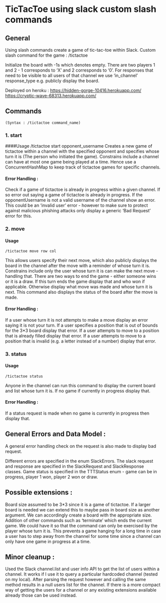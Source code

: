 # TicTacToe using slack custom slash commands

## General

Using slash commands create a game of tic-tac-toe within Slack.
Custom slash command for the game : /tictactoe

Initialize the board with -1s which denotes empty. There are two players 1 and 2 - 1 corresponds to ‘X’ and 2 corresponds to ‘0’.
For responses that need to be visible to all users of that channel we use ‘in_channel’ response_type e.g. publicly display the board.

Deployed on heroku : https://hidden-gorge-10416.herokuapp.com/
https://cryptic-wave-68313.herokuapp.com/

## Commands
    (Syntax : /tictactoe command_name)

### 1. start

####Usage
    /tictactoe start opponent_username
Creates a new game of tictactoe within a channel with the specified opponent and specifies whose turn it is (The person who initiated the game).
Constrains include a channel can have at most one game being played at a time. Hence use a ConcurrentHashMap to keep track of tictactoe games for specific channels.

#### Error Handling :
           
Check if a game of tictactoe is already in progress within a given channel. If so error out saying a game of tictactoe is already in progress.
If the opponentUsername is not a valid username of the channel show an error. This could be an ‘invalid user’ error - however to make sure to protect against malicious phishing attacks only display a generic ‘Bad Request’ error for this.

### 2. move

#### Usage
    /tictactoe move row col
This allows users specify their next move, which also publicly displays the board in the channel after the move with a reminder of whose turn it is.
Constrains include only the user whose turn it is can make the next move - handling that.
There are two ways to end the game - either someone wins or it is a draw. If this turn ends the game display that and who won if applicable. Otherwise display what move was made and whose turn it is next.
This command also displays the status of the board after the move is made.

#### Error Handling :

If a user whose turn it is not attempts to make a move display an error saying it is not your turn.
If a user specifies a position that is out of bounds for the 3*3 board display that error.
If a user attempts to move to a position that is already filled display that error.
If a user attempts to move to a position that is invalid (e.g. a letter instead of a number) display that error.

### 3. status

#### Usage
    /tictactoe status

Anyone in the channel can run this command to display the current board and list whose turn it is.
If no game if currently in progress display that.

#### Error Handling :
If a status request is made when no game is currently in progress then display that.

## General Errors and Data Model :

A general error handling check on the request is also made to display bad request.

Different errors are specified in the enum SlackErrors. The slack request and response are specified in the SlackRequest and SlackResponse classes.
Game status is specified in the TTTStatus enum - game can be in progress, player 1 won, player 2 won or draw.

## Possible extensions :

Board size assumed to be 3*3 since it is a game of tictactoe. If a larger board is needed we can extend this to maybe pass in board size as another argument. We can accordingly create a board with the appropriate size. 
Addition of other commands such as ‘terminate’ which ends the current game. We could have it so that the command can only be exercised by the player whose turn it is. This prevents a game hanging for a long time in case a user has to step away from the channel for some time since a channel can only have one game in progress at a time.

## Minor cleanup :

Used the Slack channel.list and user info API to get the list of users within a channel. It works if I use it to query a particular hardcoded channel (tested on my local). After parsing the request however and calling the same method results in a null users list for the channel. If there is a more compact way of getting the users for a channel or any existing extensions available already those can be used instead. 





